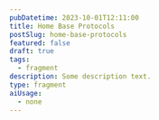 ```yaml
---
pubDatetime: 2023-10-01T12:11:00
title: Home Base Protocols
postSlug: home-base-protocols
featured: false
draft: true
tags:
  - fragment
description: Some description text.
type: fragment
aiUsage:
  - none
---
```

